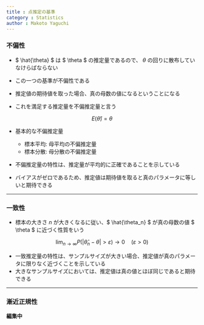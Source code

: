 ```yaml
---
title : 点推定の基準
category : Statistics
author : Makoto Yaguchi
---
```


### 不偏性

- $ \hat{\theta} $ は $ \theta $ の推定量であるので、 $\theta$ の回りに散布していなけらばならない

- この一つの基準が不偏性である
- 推定値の期待値を取った場合、真の母数の値になるということになる
- これを満足する推定量を不偏推定量と言う

$$ E(\hat{\theta}) = \theta $$

- 基本的な不偏推定量
  - 標本平均: 母平均の不偏推定量
  - 標本分散: 母分散の不偏推定量

- 不偏推定量の特性は、推定量が平均的に正確であることを示している
- バイアスがゼロであるため、推定値は期待値を取ると真のパラメータに等しいと期待できる

***

### 一致性

- 標本の大きさ $n$ が大きくなるに従い、$ \hat{\theta_n} $ が真の母数の値 $ \theta $ に近づく性質をいう

$$ \lim_{n \rightarrow \infty} P(| \hat{\theta}_n - \theta | \gt \varepsilon ) \rightarrow 0 \quad (\varepsilon \gt 0)  $$

- 一致推定量の特性は、サンプルサイズが大きい場合、推定値が真のパラメータに限りなく近づくことを示している
- 大きなサンプルサイズにおいては、推定値は真の値とほぼ同じであると期待できる

***

### 漸近正規性

**編集中**
